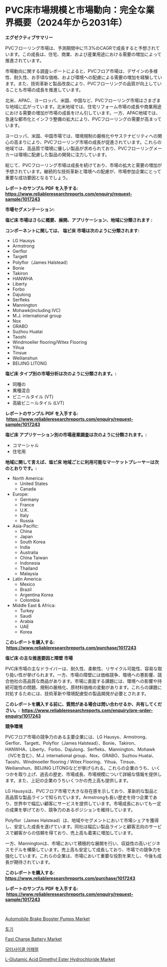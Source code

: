<p><h1>PVC床市場規模と市場動向：完全な業界概要（2024年から2031年）</h1></p><p><strong>エグゼクティブサマリー</strong></p>
<p><p>PVCフローリング市場は、予測期間中に11.3%のCAGRで成長すると予想されています。この成長は、住宅、商業、および産業用途における需要の増加によって推進されています。</p><p>市場動向に関する調査レポートによると、PVCフロア市場は、デザインの多様性、耐久性、お手頃な価格、および環境への配慮による需要の増加を経験しています。また、技術革新と製品改良により、PVCフローリングの品質が向上していることも市場の成長を推進しています。</p><p>北米、APAC、ヨーロッパ、米国、中国など、PVCフローリング市場はさまざまな地域に広がっています。北米地域では、住宅リフォーム市場の成長や商業用途における需要の増加が市場の成長をけん引しています。一方、APAC地域では、急速な都市化とインフラ整備の拡大により、PVCフローリングの需要が高まっています。</p><p>ヨーロッパ、米国、中国市場では、環境規制の厳格化やサステナビリティへの関心の高まりにより、PVCフローリング市場の成長が促進されています。これらの地域では、高品質で環境に優しい製品が求められており、PVCフローリングメーカーは環境に配慮した製品の開発に注力しています。</p><p>総じて、PVCフローリング市場は成長を続けており、市場の拡大と需要の増加が予想されています。継続的な技術革新と環境への配慮が、市場参加企業にとって重要な成功要因となるでしょう。</p></p>
<p><strong>レポートのサンプル PDF を入手する: <a href="https://www.reliableresearchreports.com/enquiry/request-sample/1017243">https://www.reliableresearchreports.com/enquiry/request-sample/1017243</a></strong></p>
<p><strong>市場セグメンテーション:</strong></p>
<p><strong> 塩ビ床 市場はさらに概要、展開、アプリケーション、地域に分類されます :</strong></p>
<p><strong>コンポーネントに関しては、 塩ビ床 市場は次のように分類されます: &nbsp;</strong></p>
<p><ul><li>LG Hausys</li><li>Armstrong</li><li>Gerflor</li><li>Targett</li><li>Polyflor（James Halstead）</li><li>Bonie</li><li>Takiron</li><li>HANWHA</li><li>Liberty</li><li>Forbo</li><li>Dajulong</li><li>Serfleks</li><li>Mannington</li><li>Mohawk(including IVC)</li><li>M.J. international group</li><li>Nox</li><li>GRABO</li><li>Suzhou Huatai</li><li>Taoshi</li><li>Windmoeller flooring/Witex Flooring</li><li>Yihua</li><li>Tinsue</li><li>Weilianshun</li><li>BEIJING LITONG</li></ul></p>
<p><strong> 塩ビ床 タイプ別の市場分析は次のように分類されます。:</strong></p>
<p><ul><li>同種の</li><li>異種混合</li><li>ビニールタイル (VT)</li><li>高級ビニールタイル (LVT)</li></ul></p>
<p><strong>レポートのサンプル PDF を入手する: &nbsp;<a href="https://www.reliableresearchreports.com/enquiry/request-sample/1017243">https://www.reliableresearchreports.com/enquiry/request-sample/1017243</a></strong></p>
<p><strong> 塩ビ床 アプリケーション別の市場産業調査は次のように分類されます。:</strong></p>
<p><ul><li>コマーシャル</li><li>住宅用</li></ul></p>
<p><strong>地域に関して言えば、塩ビ床 地域ごとに利用可能なマーケットプレーヤーは次のとおりです。:</strong></p>
<p><ul>
    <li>
        North America:
        <ul>
            <li>United States</li>
            <li>Canada</li>
        </ul>
    </li>
    <li>
        Europe:
        <ul>
            <li>Germany</li>
            <li>France</li>
            <li>U.K.</li>
            <li>Italy</li>
            <li>Russia</li>
        </ul>
    </li>
    <li>
        Asia-Pacific:
        <ul>
            <li>China</li>
            <li>Japan</li>
            <li>South Korea</li>
            <li>India</li>
            <li>Australia</li>
            <li>China Taiwan</li>
            <li>Indonesia</li>
            <li>Thailand</li>
            <li>Malaysia</li>
        </ul>
    </li>
    <li>
        Latin America:
        <ul>
            <li>Mexico</li>
            <li>Brazil</li>
            <li>Argentina Korea</li>
            <li>Colombia</li>
        </ul>
    </li>
    <li>
        Middle East & Africa:
        <ul>
            <li>Turkey</li>
            <li>Saudi</li>
            <li>Arabia</li>
            <li>UAE</li>
            <li>Korea</li>
        </ul>
    </li>
    </ul></p>
<p><strong>このレポートを購入する: &nbsp;<a href="https://www.reliableresearchreports.com/purchase/1017243">https://www.reliableresearchreports.com/purchase/1017243</a></strong></p>
<p><strong>塩ビ床 の主な推進要因と障壁 市場</strong></p>
<p><p>PVC床市場の主なドライバーは、耐久性、柔軟性、リサイクル可能性、容易な取り扱い性が挙げられます。一方、市場の障壁には価格競争、環境への悪影響、競合他社の高品質な商品があります。市場に直面する課題には、環境への影響や持続可能性の問題、規制の厳格化、原材料価格の変動があります。これらの課題に対処するためには、技術革新や環境配慮型の製品開発が必要とされます。</p></p>
<p><strong>このレポートを購入する前に、質問がある場合は問い合わせるか、共有してください。:&nbsp; <a href="https://www.reliableresearchreports.com/enquiry/pre-order-enquiry/1017243">https://www.reliableresearchreports.com/enquiry/pre-order-enquiry/1017243</a></strong></p>
<p><strong>競争環境</strong></p>
<p><p>PVCフロア市場の競争力のある主要企業には、LG Hausys、Armstrong、Gerflor、Targett、Polyflor（James Halstead）、Bonie、Takiron、HANWHA、Liberty、Forbo、Dajulong、Serfleks、Mannington、Mohawk（IVCを含む）、M.J. international group、Nox、GRABO、Suzhou Huatai、Taoshi、Windmoeller flooring / Witex Flooring、Yihua、Tinsue、Weilianshun、BEIJING LITONGなどが挙げられる。これらの企業のうち、いくつかを取り上げ、過去の歴史、市場成長、市場規模について詳細な情報を提供します。また、上記の企業のうちいくつかの売上高も提供します。</p><p>LG Hausysは、PVCフロア市場で大きな存在感を示しており、革新的な製品と高品質な製品ラインで知られています。Armstrongも長い歴史を持つ企業であり、世界中で幅広い顧客にサービスを提供しています。市場成長においても一定の成果を挙げており、競争力のあるポジションを維持しています。</p><p>Polyflor（James Halstead）は、地域やセグメントにおいて市場シェアを獲得し、安定した成長を遂げています。同社は幅広い製品ラインと顧客志向のサービスで顧客からの信頼を得ており、売上高も着実に増加しています。</p><p>一方、Manningtonは、市場において積極的な展開を行い、収益性の高いビジネスモデルを構築しています。売上高も安定して成長しており、市場での競争力を強化しています。これらの企業は、市場において重要な役割を果たし、今後も成長が期待されています。</p></p>
<p><strong>このレポートを購入する: &nbsp; <a href="https://www.reliableresearchreports.com/purchase/1017243">https://www.reliableresearchreports.com/purchase/1017243</a></strong></p>
<p><strong>レポートのサンプル PDF を入手する: &nbsp;<a href="https://www.reliableresearchreports.com/enquiry/request-sample/1017243">https://www.reliableresearchreports.com/enquiry/request-sample/1017243</a></strong><strong></strong></p>
<p>&nbsp;</p>
<p><p><a href="https://github.com/gdfhhhj/Market-Research-Report-List-3/blob/main/automobile-brake-booster-pumps-market.md">Automobile Brake Booster Pumps Market</a></p><p><a href="https://medium.com/@laurendeveaucook9x6z9jm15gi/%ED%86%A0%EA%B8%B0-%EC%8B%9C%EC%9E%A5-%EA%B7%9C%EB%AA%A8-cagr-%ED%8A%B8%EB%A0%8C%EB%93%9C-2024-2030-7b0ad8a8cfc9">토기</a></p><p><a href="https://view.publitas.com/reportprime-1/fast-charge-battery-market-provides-detailed-segmentation-of-this-market-based-on-type-application-and-region-and-forecast-for-the-period-from-2024-2031/">Fast Charge Battery Market</a></p><p><a href="https://github.com/vs2869dizt0/Market-Research-Report-List-1/blob/main/7960956188451.md">모터사이클 어패럴</a></p><p><a href="https://issuu.com/reportprime-2/docs/l-glutamic-acid-dimethyl-ester-hydrochloride-marke">L-Glutamic Acid Dimethyl Ester Hydrochloride Market</a></p></p>